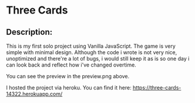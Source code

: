 # Three Cards

## Description:
This is my first solo project using Vanilla JavaScript. The game is very simple with minimal design. Although the code i wrote is not very nice, unoptimized and there're a lot of bugs, i would still keep it as is so one day i can look back and reflect how i've changed overtime.

You can see the preview in the preview.png above.

I hosted the project via heroku. You can find it here:
https://three-cards-14322.herokuapp.com/
